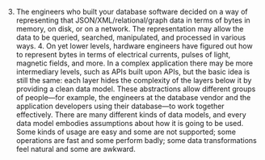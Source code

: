 3.  The engineers who built your database software decided on a way of representing that
JSON/XML/relational/graph data in terms of bytes in memory, on disk, or on a network. The
representation may allow the data to be queried, searched, manipulated, and processed in various
ways. 4.  On yet lower levels, hardware engineers have figured out how to represent bytes in terms of
electrical currents, pulses of light, magnetic fields, and more. 
In a complex application there may be more intermediary levels, such as APIs built upon APIs, but
the basic idea is still the same: each layer hides the complexity of the layers below it by
providing a clean data model. These abstractions allow different groups of people—for example,
the engineers at the database vendor and the application developers using their database—to work
together effectively. There are many different kinds of data models, and every data model embodies assumptions about how
it is going to be used. Some kinds of usage are easy and some are not supported; some operations are
fast and some perform badly; some data transformations feel natural and some are awkward.
